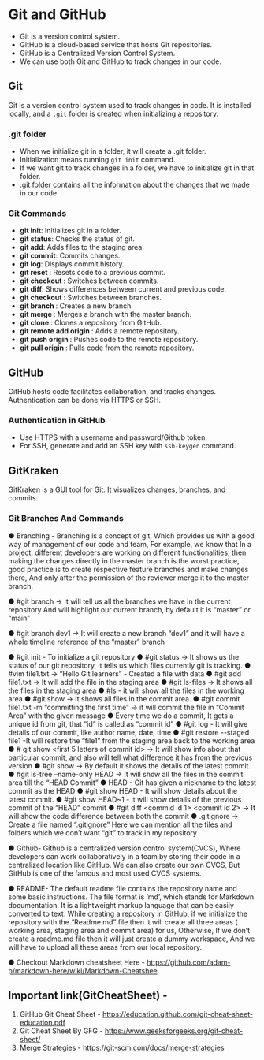 # Git and GitHub
- Git is a version control system.
- GitHub is a cloud-based service that hosts Git repositories.
- GitHub is a Centralized Version Control System.
- We can use both Git and GitHub to track changes in our code.

## Git

Git is a version control system used to track changes in code. It is installed locally, and a `.git` folder is created when initializing a repository.

### .git folder
- When we initialize git in a folder, it will create a .git folder.
- Initialization means running `git init` command.
- If we want git to track changes in a folder, we have to initialize git in that folder.
- .git folder contains all the information about the changes that we made in our code.

### Git Commands

- **git init**: Initializes git in a folder.
- **git status**: Checks the status of git.
- **git add**: Adds files to the staging area.
- **git commit**: Commits changes.
- **git log**: Displays commit history.
- **git reset <commit-id>**: Resets code to a previous commit.
- **git checkout <commit-id>**: Switches between commits.
- **git diff**: Shows differences between current and previous code.
- **git checkout <branch-name>**: Switches between branches.
- **git branch <branch-name>**: Creates a new branch.
- **git merge <branch-name>**: Merges a branch with the master branch.
- **git clone <repo-url>**: Clones a repository from GitHub.
- **git remote add origin <repo-url>**: Adds a remote repository.
- **git push origin <branch-name>**: Pushes code to the remote repository.
- **git pull origin <branch-name>**: Pulls code from the remote repository.

## GitHub

GitHub hosts code facilitates collaboration, and tracks changes. Authentication can be done via HTTPS or SSH.

### Authentication in GitHub

- Use HTTPS with a username and password/Github token.
- For SSH, generate and add an SSH key with `ssh-keygen` command.

## GitKraken

GitKraken is a GUI tool for Git. It visualizes changes, branches, and commits.

### Git Branches And Commands

● Branching - Branching is a concept of git, Which provides us with a good way of
management of our code and team, For example, we know that In a project, different
developers are working on different functionalities, then making the changes directly
in the master branch is the worst practice, good practice is to create respective
feature branches and make changes there, And only after the permission of the reviewer
merge it to the master branch.

● #git branch -> It will tell us all the branches we have in the current repository And
will highlight our current branch, by default it is “master” or “main”

● #git branch dev1 -> It will create a new branch “dev1” and it will have a whole
timeline reference of the “master” branch

● #git init - To initialize a git repository
● #git status -> It shows us the status of our git repository, it tells us which files currently
git is tracking.
● #vim file1.txt -> “Hello Git learners” - Created a file with data
● #git add file1.txt -> It will add the file in the staging area
● #git ls-files -> It shows all the files in the staging area
● #ls - it will show all the files in the working area
● #git show -> It shows all files in the commit area.
● #git commit file1.txt -m “committing the first time” -> it will commit the file in
“Commit Area” with the given message
● Every time we do a commit, It gets a unique id from git, that “id” is called as “commit
id”
● #git log - It will give details of our commit, like author name, date, time
● #git restore --staged file1 -It will restore the “file1” from the staging area back to
the working area
● # git show <first 5 letters of commit id> -> It will show info about that particular
commit, and also will tell what difference it has from the previous version
● #git show -> By default it shows the details of the latest commit.
● #git ls-tree –name-only HEAD -> It will show all the files in the commit area till the
“HEAD Commit”
● HEAD - Git has given a nickname to the latest commit as the HEAD
● #git show HEAD - It will show details about the latest commit.
● #git show HEAD~1 - it will show details of the previous commit of the “HEAD”
commit
● #git diff <commid id 1> <commit id 2> -> It will show the code difference between
both the commit
● .gitignore -> Create a file named “.gitignore” Here we can mention all the files and
folders which we don’t want “git” to track in my repository

● Github- Github is a centralized version control system(CVCS), Where developers
can work collaboratively in a team by storing their code in a centralized location like
GitHub. We can also create our own CVCS, But GitHub is one of the famous and
most used CVCS systems.

● README- The default readme file contains the repository name and some basic
instructions. The file format is ‘md’, which stands for Markdown documentation. It is a
lightweight markup language that can be easily converted to text. While creating a
repository in GitHub, if we initialize the repository with the “Readme.md” file then it
will create all three areas ( working area, staging area and commit area) for us,
Otherwise, If we don’t create a readme.md file then it will just create a dummy
workspace, And we will have to upload all these areas from our local repository.

● Checkout Markdown cheatsheet Here -
https://github.com/adam-p/markdown-here/wiki/Markdown-Cheatshee


## Important link(GitCheatSheet) - 

1) GitHub Git Cheat Sheet - https://education.github.com/git-cheat-sheet-education.pdf
2) Git Cheat Sheet By GFG - https://www.geeksforgeeks.org/git-cheat-sheet/
3) Merge Strategies -       https://git-scm.com/docs/merge-strategies


